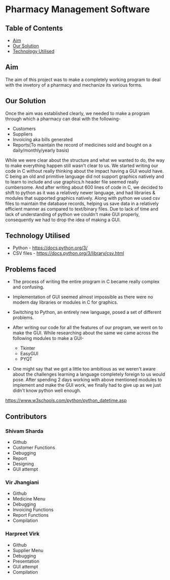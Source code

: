 # Pharmacy Management Software

## Table of Contents

* [Aim](#aim)
* [Our Solution](#our-solution)
* [Technology Utilised](#technology-utilised)

## Aim 
The aim of this project was to make a completely working program to deal with the invetory of a pharmacy and mechanize its various forms.
## Our Solution
Once the aim was established clearly, we needed to make a program through which a pharmacy can deal with the following-
* Customers
* Suppliers
* Invoicing aka bills generated 
* Reports(To maintain the record of medicines sold and bought on a daily/monthly/yearly basis)

While we were clear about the structure and what we wanted to do, the way to make everything happen still wasn't clear to us. We started writing our code in C without really thinking about the impact having a GUI would have. C being an old and primitive language did not support graphics natively and to learn to include and use graphics.h header file seemed really cumbersome. 
And after writing about 600 lines of code in C, we decided to shift to python as it was a relatively newer language, and had libraries & modules that supported graphics natively. Along with python we used csv files to maintain the database records, helping us save data in a relatively efficient manner as compared to text/binary files.
Due to lack of time and lack of understanding of python we couldn't make GUI properly, consequently we had to drop the idea of making a GUI.

## Technology Utilised 
* Python - https://docs.python.org/3/
* CSV files - https://docs.python.org/3/library/csv.html
## Problems faced

* The process of writing the entire program in C became really complex and confusing.
* Implementation of GUI seemed almost impossible as there were no modern day libraries or modules in C for graphics.
* Switching to Python, an entirely new language, posed a set of different problems.
* After writing our code for all the features of our program, we went on to make the GUI. While researching about the same we came across the following modules to make a GUI-
    * Tkinter
    * EasyGUI
    * PYQT
    
* One might say that we got a little too ambitious as we weren't aware about the challenges learning a language completely foreign to us would pose. After spending 2 days working with above mentioned modules to implement and make the GUI work, we finally had to give up as we just didn't know python well enough. 


https://www.w3schools.com/python/python_datetime.asp

## Contributors

### Shivam Sharda
* Github
* Customer Functions
* Debugging 
* Report
* Designing 
* GUI attempt
### Vir Jhangiani
* Github
* Medicine Menu
* Debugging
* Invoicing Functions
* Report Functions
* Compilation
### Harpreet Virk
* Github
* Supplier Menu
* Debugging 
* Presentation
* GUI attempt
* Compilation
